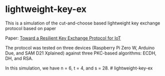 # lightweight-key-ex
This is a simulation of the cut-and-choose based lightweight key exchange protocol based on paper 

Paper: [Toward a Resilient Key Exchange Protocol for IoT](https://dl.acm.org/doi/pdf/10.1145/3508398.3511520)

The protocol was tested on three devices (Raspberry Pi Zero W, Arduino Due, and SAM D21 Xplained) against three PKC-based algorithms: ECDH, DH, and RSA. 

In this simulation, we have n = 6, t = 4, and s = 28. # lightweight-key-ex
